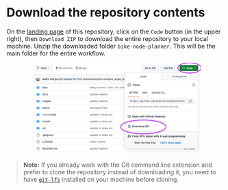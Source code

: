 # Download the repository contents

On the [landing page](hhttps://github.com/anastassiavybornova/bike-node-planner) of this repository, click on the `Code` button (in the upper right), then `Download ZIP` to download the entire repository to your local machine. Unzip the downloaded folder `bike-node-planner`. This will be the main folder for the entire workflow.

<p align="center"><img alt="Download the bike-node-planner folder" src="/docs/screenshots/github.png" width=80%></p>

> **Note:** If you already work with the Git command line extension and prefer to clone the repository instead of downloading it, you need to have [`git-lfs`](https://git-lfs.com) installed on your machine before cloning.
